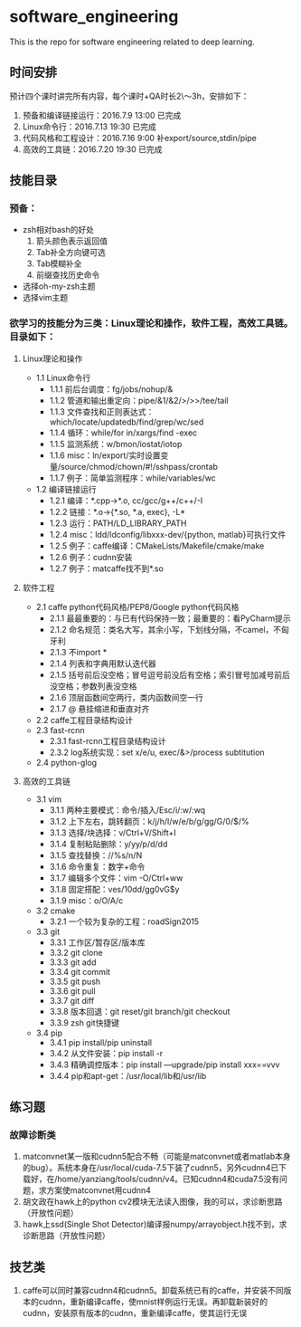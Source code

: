 # software\_engineering
This is the repo for software engineering related to deep learning.

## 时间安排
预计四个课时讲完所有内容，每个课时+QA时长2\～3h，安排如下：

1. 预备和编译链接运行：2016.7.9 13:00 已完成
2. Linux命令行：2016.7.13 19:30 已完成
3. 代码风格和工程设计：2016.7.16 9:00 补export/source,stdin/pipe
4. 高效的工具链：2016.7.20 19:30 已完成

## 技能目录
### 预备：
- zsh相对bash的好处
	1. 箭头颜色表示返回值
	2. Tab补全方向键可选
	3. Tab模糊补全
	4. 前缀查找历史命令
- 选择oh-my-zsh主题
- 选择vim主题

### 欲学习的技能分为三类：Linux理论和操作，软件工程，高效工具链。目录如下：
1. Linux理论和操作
	- 1.1 Linux命令行
		- 1.1.1 前后台调度：fg/jobs/nohup/&
		- 1.1.2 管道和输出重定向：pipe/&1/&2/\>/\>\>/tee/tail
		- 1.1.3 文件查找和正则表达式：which/locate/updatedb/find/grep/wc/sed
		- 1.1.4 循环：while/for in/xargs/find -exec
		- 1.1.5 监测系统：w/bmon/iostat/iotop
		- 1.1.6 misc：ln/export/实时设置变量/source/chmod/chown/#!/sshpass/crontab
		- 1.1.7 例子：简单监测程序：while/variables/wc
	- 1.2 编译链接运行
		- 1.2.1 编译：\*.cpp-\>\*.o, cc/gcc/g++/c++/-I
		- 1.2.2 链接：\*.o-\>{\*.so, \*.a, exec}, -L\*
		- 1.2.3 运行：PATH/LD\_LIBRARY\_PATH
		- 1.2.4 misc：ldd/ldconfig/libxxx-dev/{python, matlab}可执行文件
		- 1.2.5 例子：caffe编译：CMakeLists/Makefile/cmake/make
		- 1.2.6 例子：cudnn安装
		- 1.2.7 例子：matcaffe找不到\*.so

2. 软件工程
	- 2.1 caffe python代码风格/PEP8/Google python代码风格
		- 2.1.1 最最重要的：与已有代码保持一致；最重要的：看PyCharm提示
		- 2.1.2 命名规范：类名大写，其余小写，下划线分隔，不camel，不匈牙利
		- 2.1.3 不import \*
		- 2.1.4 列表和字典用默认迭代器
		- 2.1.5 括号前后没空格；冒号逗号前没后有空格；索引冒号加减号前后没空格；参数列表没空格
		- 2.1.6 顶层函数间空两行，类内函数间空一行
		- 2.1.7 @ 悬挂缩进和垂直对齐
	- 2.2 caffe工程目录结构设计
	- 2.3 fast-rcnn
		- 2.3.1 fast-rcnn工程目录结构设计
		- 2.3.2 log系统实现：set x/e/u, exec/&\>/process subtitution
	- 2.4 python-glog
3. 高效的工具链
	- 3.1  vim
		- 3.1.1 两种主要模式：命令/插入/Esc/i/:w/:wq
		- 3.1.2 上下左右，跳转翻页：k/j/h/l/w/e/b/g/gg/G/0/$/%
		- 3.1.3 选择/块选择：v/Ctrl+V/Shift+I
		- 3.1.4 复制粘贴删除：y/yy/p/d/dd
		- 3.1.5 查找替换：//%s/n/N
		- 3.1.6 命令重复：数字+命令
		- 3.1.7 编辑多个文件：vim -O/Ctrl+ww
		- 3.1.8 固定搭配：ves/10dd/gg0vG$y
		- 3.1.9 misc：o/O/A/c
	- 3.2 cmake
		- 3.2.1 一个较为复杂的工程：roadSign2015
	- 3.3 git
		- 3.3.1 工作区/暂存区/版本库
		- 3.3.2 git clone
		- 3.3.3 git add
		- 3.3.4 git commit
		- 3.3.5 git push
		- 3.3.6 git pull
		- 3.3.7 git diff
		- 3.3.8 版本回退：git reset/git branch/git checkout
		- 3.3.9 zsh git快捷键
	- 3.4 pip
		- 3.4.1 pip install/pip uninstall
		- 3.4.2 从文件安装：pip install -r
		- 3.4.3 精确调控版本：pip install —upgrade/pip install xxx==vvv
		- 3.4.4 pip和apt-get：/usr/local/lib和/usr/lib

## 练习题
### 故障诊断类
1. matconvnet某一版和cudnn5配合不畅（可能是matconvnet或者matlab本身的bug）。系统本身在/usr/local/cuda-7.5下装了cudnn5，另外cudnn4已下载好，在/home/yanziang/tools/cudnn/v4。已知cudnn4和cuda7.5没有问题，求方案使matconvnet用cudnn4
2. 胡文政在hawk上的python cv2模块无法读入图像，我的可以，求诊断思路（开放性问题）
3. hawk上ssd(Single Shot Detector)编译报numpy/arrayobject.h找不到，求诊断思路（开放性问题）

## 技艺类
1. caffe可以同时兼容cudnn4和cudnn5。卸载系统已有的caffe，并安装不同版本的cudnn，重新编译caffe，使mnist样例运行无误。再卸载新装好的cudnn，安装原有版本的cudnn，重新编译caffe，使其运行无误